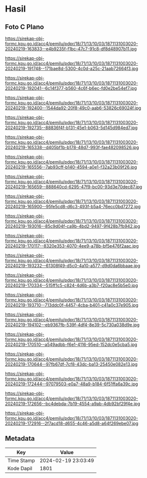 # Hasil

## Foto C Plano

https://sirekap-obj-formc.kpu.go.id/acc4/pemilu/pdpr/18/71/13/10/03/1871131003020-20240219-163833--e4b9235f-f1bc-47c7-91c8-df8d48907b11.jpg

https://sirekap-obj-formc.kpu.go.id/acc4/pemilu/pdpr/18/71/13/10/03/1871131003020-20240219-191748--171bae8d-5300-4c0d-a25c-21aab72664f3.jpg

https://sirekap-obj-formc.kpu.go.id/acc4/pemilu/pdpr/18/71/13/10/03/1871131003020-20240219-192041--6c14f377-b560-4c6f-b6ec-fd0e2be54ef7.jpg

https://sirekap-obj-formc.kpu.go.id/acc4/pemilu/pdpr/18/71/13/10/03/1871131003020-20240219-192400--1544da92-20f8-49c0-aab6-53826c69024f.jpg

https://sirekap-obj-formc.kpu.go.id/acc4/pemilu/pdpr/18/71/13/10/03/1871131003020-20240219-192735--88836f4f-b131-45e1-b063-5d145d984ed7.jpg

https://sirekap-obj-formc.kpu.go.id/acc4/pemilu/pdpr/18/71/13/10/03/1871131003020-20240219-165338--d405bf1b-b178-48d7-993f-fae482098526.jpg

https://sirekap-obj-formc.kpu.go.id/acc4/pemilu/pdpr/18/71/13/10/03/1871131003020-20240219-165556--7ab93cff-b140-4594-a0e1-f32a23b09f26.jpg

https://sirekap-obj-formc.kpu.go.id/acc4/pemilu/pdpr/18/71/13/10/03/1871131003020-20240219-165659--888640cd-6295-47f9-bc00-93d3e70dec87.jpg

https://sirekap-obj-formc.kpu.go.id/acc4/pemilu/pdpr/18/71/13/10/03/1871131003020-20240219-165900--95fe5cd8-d6c3-493f-b5a4-76ecc0bd7272.jpg

https://sirekap-obj-formc.kpu.go.id/acc4/pemilu/pdpr/18/71/13/10/03/1871131003020-20240219-193016--85c9d04f-ca9b-4bd2-9497-9f428b7fb942.jpg

https://sirekap-obj-formc.kpu.go.id/acc4/pemilu/pdpr/18/71/13/10/03/1871131003020-20240219-170117--8320e353-4070-4ee9-a78b-bf5e476f2aac.jpg

https://sirekap-obj-formc.kpu.go.id/acc4/pemilu/pdpr/18/71/13/10/03/1871131003020-20240219-193232--61308f49-d5c0-4a10-a577-d9d0da6bbaae.jpg

https://sirekap-obj-formc.kpu.go.id/acc4/pemilu/pdpr/18/71/13/10/03/1871131003020-20240219-170334--515ff1c5-c824-4d6b-a3b7-f20ac8e5b5e0.jpg

https://sirekap-obj-formc.kpu.go.id/acc4/pemilu/pdpr/18/71/13/10/03/1871131003020-20240219-193710--713ddc0f-4457-4cba-b401-c41a0c37e905.jpg

https://sirekap-obj-formc.kpu.go.id/acc4/pemilu/pdpr/18/71/13/10/03/1871131003020-20240219-194102--eb9367fb-539f-4df4-8e39-5c730a038d9e.jpg

https://sirekap-obj-formc.kpu.go.id/acc4/pemilu/pdpr/18/71/13/10/03/1871131003020-20240219-170510--a549adbb-f6e1-4116-95ed-152dc0e5cba5.jpg

https://sirekap-obj-formc.kpu.go.id/acc4/pemilu/pdpr/18/71/13/10/03/1871131003020-20240219-170644--97fb67df-7cf8-43dc-ba13-25450e082e13.jpg

https://sirekap-obj-formc.kpu.go.id/acc4/pemilu/pdpr/18/71/13/10/03/1871131003020-20240219-172444--97079503-e0a7-48a9-b184-6f51ffa6a39c.jpg

https://sirekap-obj-formc.kpu.go.id/acc4/pemilu/pdpr/18/71/13/10/03/1871131003020-20240219-172656--bc4debda-7b19-4554-a9ab-4db92bf29f4e.jpg

https://sirekap-obj-formc.kpu.go.id/acc4/pemilu/pdpr/18/71/13/10/03/1871131003020-20240219-172916--2f7acd18-d655-4c46-a5d8-a64f269ebe07.jpg


## Metadata

| Key        | Value               |
| ---------- | ------------------- |
| Time Stamp | 2024-02-19 23:03:49 |
| Kode Dapil | 1801                |



